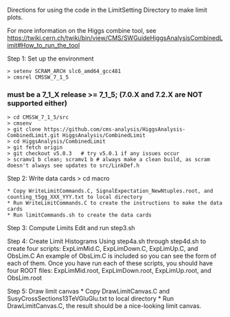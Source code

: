 Directions for using the code in the LimitSetting Directory
to make limit plots.

For more information on the Higgs combine tool, see
https://twiki.cern.ch/twiki/bin/view/CMS/SWGuideHiggsAnalysisCombinedLimit#How_to_run_the_tool

Step 1: Set up the environment

    > setenv SCRAM_ARCH slc6_amd64_gcc481
    > cmsrel CMSSW_7_1_5 
### must be a 7_1_X release  >= 7_1_5;  (7.0.X and 7.2.X are NOT supported either) 
    > cd CMSSW_7_1_5/src 
    > cmsenv
    > git clone https://github.com/cms-analysis/HiggsAnalysis-CombinedLimit.git HiggsAnalysis/CombinedLimit
    > cd HiggsAnalysis/CombinedLimit
    > git fetch origin
    > git checkout v5.0.3   # try v5.0.1 if any issues occur
    > scramv1 b clean; scramv1 b # always make a clean build, as scram doesn't always see updates to src/LinkDef.h


Step 2: Write data cards
    > cd macro
    
    * Copy WriteLimitCommands.C, SignalExpectation_NewNtuples.root, and counting_t5gg_XXX_YYY.txt to local directory
    * Run WriteLimitCommands.C to create the instructions to make the data cards
    * Run limitCommands.sh to create the data cards

Step 3: Compute Limits
     Edit and run step3.sh

Step 4: Create Limit Histograms
     Using step4a.sh through step4d.sh to create four scripts:
     ExpLimMid.C, ExpLimDown.C, ExpLimUp.C, and ObsLim.C 
     An example of ObsLim.C is included so you can see the form of each of them.
     Once you have run each of these scripts, you should have four ROOT files:
     ExpLimMid.root, ExpLimDown.root, ExpLimUp.root, and ObsLim.root

Step 5: Draw limit canvas
    * Copy DrawLimitCanvas.C and SusyCrossSections13TeVGluGlu.txt to local directory
    * Run DrawLimitCanvas.C, the result should be a nice-looking limit canvas.